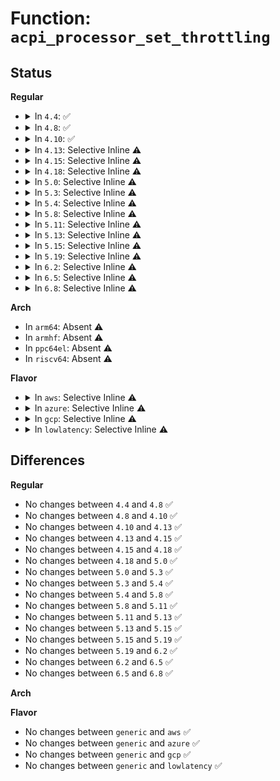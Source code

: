 # Function: <code>acpi_processor_set_throttling</code>

## Status
<b>Regular</b>
<ul>
<li>
<details>
<summary>In <code>4.4</code>: ✅</summary>

```c
int acpi_processor_set_throttling(struct acpi_processor *pr, int state, bool force);
```

**Collision:** Unique Global

**Inline:** No

**Transformation:** False

**Instances:**

```
In drivers/acpi/processor_throttling.c (ffffffff814adc7f)
Location: drivers/acpi/processor_throttling.c:1074
Inline: False
Direct callers:
  - drivers/acpi/processor_throttling.c:acpi_processor_tstate_has_changed
  - drivers/acpi/processor_throttling.c:acpi_processor_reevaluate_tstate
  - drivers/acpi/processor_throttling.c:acpi_processor_get_throttling_ptc
  - drivers/acpi/processor_throttling.c:acpi_processor_get_throttling_info
  - drivers/acpi/processor_thermal.c:processor_set_cur_state
  - drivers/acpi/processor_thermal.c:processor_set_cur_state
```
**Symbols:**

```
ffffffff814adc7f-ffffffff814adec4: acpi_processor_set_throttling (STB_GLOBAL)
```
</details>
</li>
<li>
<details>
<summary>In <code>4.8</code>: ✅</summary>

```c
int acpi_processor_set_throttling(struct acpi_processor *pr, int state, bool force);
```

**Collision:** Unique Global

**Inline:** No

**Transformation:** False

**Instances:**

```
In drivers/acpi/processor_throttling.c (ffffffff814fd653)
Location: drivers/acpi/processor_throttling.c:1083
Inline: False
Direct callers:
  - drivers/acpi/processor_throttling.c:acpi_processor_get_throttling_info
  - drivers/acpi/processor_throttling.c:acpi_processor_get_throttling_ptc
  - drivers/acpi/processor_throttling.c:acpi_processor_reevaluate_tstate
  - drivers/acpi/processor_throttling.c:acpi_processor_tstate_has_changed
  - drivers/acpi/processor_thermal.c:processor_set_cur_state
  - drivers/acpi/processor_thermal.c:processor_set_cur_state
```
**Symbols:**

```
ffffffff814fd653-ffffffff814fd890: acpi_processor_set_throttling (STB_GLOBAL)
```
</details>
</li>
<li>
<details>
<summary>In <code>4.10</code>: ✅</summary>

```c
int acpi_processor_set_throttling(struct acpi_processor *pr, int state, bool force);
```

**Collision:** Unique Global

**Inline:** No

**Transformation:** False

**Instances:**

```
In drivers/acpi/processor_throttling.c (ffffffff8152034b)
Location: drivers/acpi/processor_throttling.c:1083
Inline: False
Direct callers:
  - drivers/acpi/processor_throttling.c:acpi_processor_get_throttling_info
  - drivers/acpi/processor_throttling.c:acpi_processor_get_throttling_ptc
  - drivers/acpi/processor_throttling.c:acpi_processor_reevaluate_tstate
  - drivers/acpi/processor_throttling.c:acpi_processor_tstate_has_changed
  - drivers/acpi/processor_thermal.c:processor_set_cur_state
  - drivers/acpi/processor_thermal.c:processor_set_cur_state
```
**Symbols:**

```
ffffffff8152034b-ffffffff8152058a: acpi_processor_set_throttling (STB_GLOBAL)
```
</details>
</li>
<li>
<details>
<summary>In <code>4.13</code>: Selective Inline ⚠️</summary>

```c
int acpi_processor_set_throttling(struct acpi_processor *pr, int state, bool force);
```

**Collision:** Unique Global

**Inline:** Selective

**Transformation:** False

**Instances:**

```
In drivers/acpi/processor_throttling.c (ffffffff8153224f)
Location: drivers/acpi/processor_throttling.c:1189
Inline: True
Inline callers:
  - drivers/acpi/processor_throttling.c:acpi_processor_get_throttling_info
  - drivers/acpi/processor_throttling.c:acpi_processor_reevaluate_tstate
  - drivers/acpi/processor_throttling.c:acpi_processor_tstate_has_changed
Direct callers:
  - drivers/acpi/processor_thermal.c:processor_set_cur_state
  - drivers/acpi/processor_thermal.c:processor_set_cur_state
```
**Symbols:**

```
ffffffff81531e30-ffffffff81531e45: acpi_processor_set_throttling (STB_GLOBAL)
```
</details>
</li>
<li>
<details>
<summary>In <code>4.15</code>: Selective Inline ⚠️</summary>

```c
int acpi_processor_set_throttling(struct acpi_processor *pr, int state, bool force);
```

**Collision:** Unique Global

**Inline:** Selective

**Transformation:** False

**Instances:**

```
In drivers/acpi/processor_throttling.c (ffffffff815938c8)
Location: drivers/acpi/processor_throttling.c:1189
Inline: True
Inline callers:
  - drivers/acpi/processor_throttling.c:acpi_processor_get_throttling_info
  - drivers/acpi/processor_throttling.c:acpi_processor_reevaluate_tstate
  - drivers/acpi/processor_throttling.c:acpi_processor_tstate_has_changed
Direct callers:
  - drivers/acpi/processor_thermal.c:processor_set_cur_state
  - drivers/acpi/processor_thermal.c:processor_set_cur_state
```
**Symbols:**

```
ffffffff81593190-ffffffff815931a5: acpi_processor_set_throttling (STB_GLOBAL)
```
</details>
</li>
<li>
<details>
<summary>In <code>4.18</code>: Selective Inline ⚠️</summary>

```c
int acpi_processor_set_throttling(struct acpi_processor *pr, int state, bool force);
```

**Collision:** Unique Global

**Inline:** Selective

**Transformation:** False

**Instances:**

```
In drivers/acpi/processor_throttling.c (ffffffff815cab2a)
Location: drivers/acpi/processor_throttling.c:1190
Inline: True
Inline callers:
  - drivers/acpi/processor_throttling.c:acpi_processor_get_throttling_info
  - drivers/acpi/processor_throttling.c:acpi_processor_reevaluate_tstate
  - drivers/acpi/processor_throttling.c:acpi_processor_tstate_has_changed
Direct callers:
  - drivers/acpi/processor_thermal.c:processor_set_cur_state
  - drivers/acpi/processor_thermal.c:processor_set_cur_state
```
**Symbols:**

```
ffffffff815ca580-ffffffff815ca595: acpi_processor_set_throttling (STB_GLOBAL)
```
</details>
</li>
<li>
<details>
<summary>In <code>5.0</code>: Selective Inline ⚠️</summary>

```c
int acpi_processor_set_throttling(struct acpi_processor *pr, int state, bool force);
```

**Collision:** Unique Global

**Inline:** Selective

**Transformation:** False

**Instances:**

```
In drivers/acpi/processor_throttling.c (ffffffff815e410a)
Location: drivers/acpi/processor_throttling.c:1190
Inline: True
Inline callers:
  - drivers/acpi/processor_throttling.c:acpi_processor_get_throttling_info
  - drivers/acpi/processor_throttling.c:acpi_processor_reevaluate_tstate
  - drivers/acpi/processor_throttling.c:acpi_processor_tstate_has_changed
Direct callers:
  - drivers/acpi/processor_thermal.c:processor_set_cur_state
  - drivers/acpi/processor_thermal.c:processor_set_cur_state
```
**Symbols:**

```
ffffffff815e3b60-ffffffff815e3b75: acpi_processor_set_throttling (STB_GLOBAL)
```
</details>
</li>
<li>
<details>
<summary>In <code>5.3</code>: Selective Inline ⚠️</summary>

```c
int acpi_processor_set_throttling(struct acpi_processor *pr, int state, bool force);
```

**Collision:** Unique Global

**Inline:** Selective

**Transformation:** False

**Instances:**

```
In drivers/acpi/processor_throttling.c (ffffffff81615c1d)
Location: drivers/acpi/processor_throttling.c:1177
Inline: True
Inline callers:
  - drivers/acpi/processor_throttling.c:acpi_processor_get_throttling_info
  - drivers/acpi/processor_throttling.c:acpi_processor_reevaluate_tstate
  - drivers/acpi/processor_throttling.c:acpi_processor_tstate_has_changed
Direct callers:
  - drivers/acpi/processor_thermal.c:processor_set_cur_state
  - drivers/acpi/processor_thermal.c:processor_set_cur_state
```
**Symbols:**

```
ffffffff81615730-ffffffff81615745: acpi_processor_set_throttling (STB_GLOBAL)
```
</details>
</li>
<li>
<details>
<summary>In <code>5.4</code>: Selective Inline ⚠️</summary>

```c
int acpi_processor_set_throttling(struct acpi_processor *pr, int state, bool force);
```

**Collision:** Unique Global

**Inline:** Selective

**Transformation:** False

**Instances:**

```
In drivers/acpi/processor_throttling.c (ffffffff8163710d)
Location: drivers/acpi/processor_throttling.c:1177
Inline: True
Inline callers:
  - drivers/acpi/processor_throttling.c:acpi_processor_get_throttling_info
  - drivers/acpi/processor_throttling.c:acpi_processor_reevaluate_tstate
  - drivers/acpi/processor_throttling.c:acpi_processor_tstate_has_changed
Direct callers:
  - drivers/acpi/processor_thermal.c:processor_set_cur_state
  - drivers/acpi/processor_thermal.c:processor_set_cur_state
```
**Symbols:**

```
ffffffff81636c20-ffffffff81636c35: acpi_processor_set_throttling (STB_GLOBAL)
```
</details>
</li>
<li>
<details>
<summary>In <code>5.8</code>: Selective Inline ⚠️</summary>

```c
int acpi_processor_set_throttling(struct acpi_processor *pr, int state, bool force);
```

**Collision:** Unique Global

**Inline:** Selective

**Transformation:** False

**Instances:**

```
In drivers/acpi/processor_throttling.c (ffffffff816e3f8e)
Location: drivers/acpi/processor_throttling.c:1170
Inline: True
Inline callers:
  - drivers/acpi/processor_throttling.c:acpi_processor_get_throttling_info
  - drivers/acpi/processor_throttling.c:acpi_processor_reevaluate_tstate
  - drivers/acpi/processor_throttling.c:acpi_processor_tstate_has_changed
Direct callers:
  - drivers/acpi/processor_thermal.c:processor_set_cur_state
  - drivers/acpi/processor_thermal.c:processor_set_cur_state
```
**Symbols:**

```
ffffffff816e3e40-ffffffff816e3e55: acpi_processor_set_throttling (STB_GLOBAL)
```
</details>
</li>
<li>
<details>
<summary>In <code>5.11</code>: Selective Inline ⚠️</summary>

```c
int acpi_processor_set_throttling(struct acpi_processor *pr, int state, bool force);
```

**Collision:** Unique Global

**Inline:** Selective

**Transformation:** False

**Instances:**

```
In drivers/acpi/processor_throttling.c (ffffffff81701bde)
Location: drivers/acpi/processor_throttling.c:1169
Inline: True
Inline callers:
  - drivers/acpi/processor_throttling.c:acpi_processor_get_throttling_info
  - drivers/acpi/processor_throttling.c:acpi_processor_reevaluate_tstate
  - drivers/acpi/processor_throttling.c:acpi_processor_tstate_has_changed
Direct callers:
  - drivers/acpi/processor_thermal.c:processor_set_cur_state
  - drivers/acpi/processor_thermal.c:processor_set_cur_state
```
**Symbols:**

```
ffffffff81701a90-ffffffff81701aa5: acpi_processor_set_throttling (STB_GLOBAL)
```
</details>
</li>
<li>
<details>
<summary>In <code>5.13</code>: Selective Inline ⚠️</summary>

```c
int acpi_processor_set_throttling(struct acpi_processor *pr, int state, bool force);
```

**Collision:** Unique Global

**Inline:** Selective

**Transformation:** False

**Instances:**

```
In drivers/acpi/processor_throttling.c (ffffffff816e3506)
Location: drivers/acpi/processor_throttling.c:1165
Inline: True
Inline callers:
  - drivers/acpi/processor_throttling.c:acpi_processor_get_throttling_info
  - drivers/acpi/processor_throttling.c:acpi_processor_reevaluate_tstate
  - drivers/acpi/processor_throttling.c:acpi_processor_tstate_has_changed
Direct callers:
  - drivers/acpi/processor_thermal.c:processor_set_cur_state
  - drivers/acpi/processor_thermal.c:processor_set_cur_state
```
**Symbols:**

```
ffffffff816e32e0-ffffffff816e32f5: acpi_processor_set_throttling (STB_GLOBAL)
```
</details>
</li>
<li>
<details>
<summary>In <code>5.15</code>: Selective Inline ⚠️</summary>

```c
int acpi_processor_set_throttling(struct acpi_processor *pr, int state, bool force);
```

**Collision:** Unique Global

**Inline:** Selective

**Transformation:** False

**Instances:**

```
In drivers/acpi/processor_throttling.c (ffffffff8175bf7b)
Location: drivers/acpi/processor_throttling.c:1155
Inline: True
Inline callers:
  - drivers/acpi/processor_throttling.c:acpi_processor_get_throttling_info
  - drivers/acpi/processor_throttling.c:acpi_processor_reevaluate_tstate
  - drivers/acpi/processor_throttling.c:acpi_processor_tstate_has_changed
Direct callers:
  - drivers/acpi/processor_thermal.c:processor_set_cur_state
  - drivers/acpi/processor_thermal.c:processor_set_cur_state
```
**Symbols:**

```
ffffffff8175bd30-ffffffff8175bd45: acpi_processor_set_throttling (STB_GLOBAL)
```
</details>
</li>
<li>
<details>
<summary>In <code>5.19</code>: Selective Inline ⚠️</summary>

```c
int acpi_processor_set_throttling(struct acpi_processor *pr, int state, bool force);
```

**Collision:** Unique Global

**Inline:** Selective

**Transformation:** False

**Instances:**

```
In drivers/acpi/processor_throttling.c (ffffffff8188f52e)
Location: drivers/acpi/processor_throttling.c:1155
Inline: True
Inline callers:
  - drivers/acpi/processor_throttling.c:acpi_processor_get_throttling_info
  - drivers/acpi/processor_throttling.c:acpi_processor_reevaluate_tstate
  - drivers/acpi/processor_throttling.c:acpi_processor_tstate_has_changed
Direct callers:
  - drivers/acpi/processor_thermal.c:processor_set_cur_state
  - drivers/acpi/processor_thermal.c:processor_set_cur_state
```
**Symbols:**

```
ffffffff8188f3a0-ffffffff8188f3c1: acpi_processor_set_throttling (STB_GLOBAL)
```
</details>
</li>
<li>
<details>
<summary>In <code>6.2</code>: Selective Inline ⚠️</summary>

```c
int acpi_processor_set_throttling(struct acpi_processor *pr, int state, bool force);
```

**Collision:** Unique Global

**Inline:** Selective

**Transformation:** False

**Instances:**

```
In drivers/acpi/processor_throttling.c (ffffffff819d71ea)
Location: drivers/acpi/processor_throttling.c:1153
Inline: True
Inline callers:
  - drivers/acpi/processor_throttling.c:acpi_processor_get_throttling_info
  - drivers/acpi/processor_throttling.c:acpi_processor_reevaluate_tstate
  - drivers/acpi/processor_throttling.c:acpi_processor_tstate_has_changed
Direct callers:
  - drivers/acpi/processor_thermal.c:processor_set_cur_state
  - drivers/acpi/processor_thermal.c:processor_set_cur_state
```
**Symbols:**

```
ffffffff819d7050-ffffffff819d7071: acpi_processor_set_throttling (STB_GLOBAL)
```
</details>
</li>
<li>
<details>
<summary>In <code>6.5</code>: Selective Inline ⚠️</summary>

```c
int acpi_processor_set_throttling(struct acpi_processor *pr, int state, bool force);
```

**Collision:** Unique Global

**Inline:** Selective

**Transformation:** False

**Instances:**

```
In drivers/acpi/processor_throttling.c (ffffffff81a1ebaa)
Location: drivers/acpi/processor_throttling.c:1153
Inline: True
Inline callers:
  - drivers/acpi/processor_throttling.c:acpi_processor_get_throttling_info
  - drivers/acpi/processor_throttling.c:acpi_processor_reevaluate_tstate
  - drivers/acpi/processor_throttling.c:acpi_processor_tstate_has_changed
Direct callers:
  - drivers/acpi/processor_thermal.c:processor_set_cur_state
  - drivers/acpi/processor_thermal.c:processor_set_cur_state
```
**Symbols:**

```
ffffffff81a1ea10-ffffffff81a1ea31: acpi_processor_set_throttling (STB_GLOBAL)
```
</details>
</li>
<li>
<details>
<summary>In <code>6.8</code>: Selective Inline ⚠️</summary>

```c
int acpi_processor_set_throttling(struct acpi_processor *pr, int state, bool force);
```

**Collision:** Unique Global

**Inline:** Selective

**Transformation:** False

**Instances:**

```
In drivers/acpi/processor_throttling.c (ffffffff81a69eca)
Location: drivers/acpi/processor_throttling.c:1153
Inline: True
Inline callers:
  - drivers/acpi/processor_throttling.c:acpi_processor_get_throttling_info
  - drivers/acpi/processor_throttling.c:acpi_processor_reevaluate_tstate
  - drivers/acpi/processor_throttling.c:acpi_processor_tstate_has_changed
Direct callers:
  - drivers/acpi/processor_thermal.c:processor_set_cur_state
  - drivers/acpi/processor_thermal.c:processor_set_cur_state
```
**Symbols:**

```
ffffffff81a69d30-ffffffff81a69d51: acpi_processor_set_throttling (STB_GLOBAL)
```
</details>
</li>
</ul>
<b>Arch</b>
<ul>
<li>
In <code>arm64</code>: Absent ⚠️
</li>
<li>
In <code>armhf</code>: Absent ⚠️
</li>
<li>
In <code>ppc64el</code>: Absent ⚠️
</li>
<li>
In <code>riscv64</code>: Absent ⚠️
</li>
</ul>
<b>Flavor</b>
<ul>
<li>
<details>
<summary>In <code>aws</code>: Selective Inline ⚠️</summary>

```c
int acpi_processor_set_throttling(struct acpi_processor *pr, int state, bool force);
```

**Collision:** Unique Global

**Inline:** Selective

**Transformation:** False

**Instances:**

```
In drivers/acpi/processor_throttling.c (ffffffff81606575)
Location: drivers/acpi/processor_throttling.c:1177
Inline: True
Inline callers:
  - drivers/acpi/processor_throttling.c:acpi_processor_get_throttling_info
  - drivers/acpi/processor_throttling.c:acpi_processor_reevaluate_tstate
  - drivers/acpi/processor_throttling.c:acpi_processor_tstate_has_changed
Direct callers:
  - drivers/acpi/processor_thermal.c:processor_set_cur_state
  - drivers/acpi/processor_thermal.c:processor_set_cur_state
```
**Symbols:**

```
ffffffff816060b0-ffffffff816060c5: acpi_processor_set_throttling (STB_GLOBAL)
```
</details>
</li>
<li>
<details>
<summary>In <code>azure</code>: Selective Inline ⚠️</summary>

```c
int acpi_processor_set_throttling(struct acpi_processor *pr, int state, bool force);
```

**Collision:** Unique Global

**Inline:** Selective

**Transformation:** False

**Instances:**

```
In drivers/acpi/processor_throttling.c (ffffffff815f1645)
Location: drivers/acpi/processor_throttling.c:1177
Inline: True
Inline callers:
  - drivers/acpi/processor_throttling.c:acpi_processor_get_throttling_info
  - drivers/acpi/processor_throttling.c:acpi_processor_reevaluate_tstate
  - drivers/acpi/processor_throttling.c:acpi_processor_tstate_has_changed
Direct callers:
  - drivers/acpi/processor_thermal.c:processor_set_cur_state
  - drivers/acpi/processor_thermal.c:processor_set_cur_state
```
**Symbols:**

```
ffffffff815f1180-ffffffff815f1195: acpi_processor_set_throttling (STB_GLOBAL)
```
</details>
</li>
<li>
<details>
<summary>In <code>gcp</code>: Selective Inline ⚠️</summary>

```c
int acpi_processor_set_throttling(struct acpi_processor *pr, int state, bool force);
```

**Collision:** Unique Global

**Inline:** Selective

**Transformation:** False

**Instances:**

```
In drivers/acpi/processor_throttling.c (ffffffff8162b3ed)
Location: drivers/acpi/processor_throttling.c:1177
Inline: True
Inline callers:
  - drivers/acpi/processor_throttling.c:acpi_processor_get_throttling_info
  - drivers/acpi/processor_throttling.c:acpi_processor_reevaluate_tstate
  - drivers/acpi/processor_throttling.c:acpi_processor_tstate_has_changed
Direct callers:
  - drivers/acpi/processor_thermal.c:processor_set_cur_state
  - drivers/acpi/processor_thermal.c:processor_set_cur_state
```
**Symbols:**

```
ffffffff8162af00-ffffffff8162af15: acpi_processor_set_throttling (STB_GLOBAL)
```
</details>
</li>
<li>
<details>
<summary>In <code>lowlatency</code>: Selective Inline ⚠️</summary>

```c
int acpi_processor_set_throttling(struct acpi_processor *pr, int state, bool force);
```

**Collision:** Unique Global

**Inline:** Selective

**Transformation:** False

**Instances:**

```
In drivers/acpi/processor_throttling.c (ffffffff8164528d)
Location: drivers/acpi/processor_throttling.c:1177
Inline: True
Inline callers:
  - drivers/acpi/processor_throttling.c:acpi_processor_get_throttling_info
  - drivers/acpi/processor_throttling.c:acpi_processor_reevaluate_tstate
  - drivers/acpi/processor_throttling.c:acpi_processor_tstate_has_changed
Direct callers:
  - drivers/acpi/processor_thermal.c:processor_set_cur_state
  - drivers/acpi/processor_thermal.c:processor_set_cur_state
```
**Symbols:**

```
ffffffff81644da0-ffffffff81644db5: acpi_processor_set_throttling (STB_GLOBAL)
```
</details>
</li>
</ul>

## Differences
<b>Regular</b>
<ul>
<li>
No changes between <code>4.4</code> and <code>4.8</code> ✅
</li>
<li>
No changes between <code>4.8</code> and <code>4.10</code> ✅
</li>
<li>
No changes between <code>4.10</code> and <code>4.13</code> ✅
</li>
<li>
No changes between <code>4.13</code> and <code>4.15</code> ✅
</li>
<li>
No changes between <code>4.15</code> and <code>4.18</code> ✅
</li>
<li>
No changes between <code>4.18</code> and <code>5.0</code> ✅
</li>
<li>
No changes between <code>5.0</code> and <code>5.3</code> ✅
</li>
<li>
No changes between <code>5.3</code> and <code>5.4</code> ✅
</li>
<li>
No changes between <code>5.4</code> and <code>5.8</code> ✅
</li>
<li>
No changes between <code>5.8</code> and <code>5.11</code> ✅
</li>
<li>
No changes between <code>5.11</code> and <code>5.13</code> ✅
</li>
<li>
No changes between <code>5.13</code> and <code>5.15</code> ✅
</li>
<li>
No changes between <code>5.15</code> and <code>5.19</code> ✅
</li>
<li>
No changes between <code>5.19</code> and <code>6.2</code> ✅
</li>
<li>
No changes between <code>6.2</code> and <code>6.5</code> ✅
</li>
<li>
No changes between <code>6.5</code> and <code>6.8</code> ✅
</li>
</ul>
<b>Arch</b>
<ul>
</ul>
<b>Flavor</b>
<ul>
<li>
No changes between <code>generic</code> and <code>aws</code> ✅
</li>
<li>
No changes between <code>generic</code> and <code>azure</code> ✅
</li>
<li>
No changes between <code>generic</code> and <code>gcp</code> ✅
</li>
<li>
No changes between <code>generic</code> and <code>lowlatency</code> ✅
</li>
</ul>
